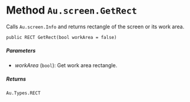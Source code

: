# Method `Au.screen.GetRect`

Calls `Au.screen.Info` and returns rectangle of the screen or its work area.

```
public RECT GetRect(bool workArea = false)
```

##### Parameters

- *workArea*  (`bool`):
    Get work area rectangle.

##### Returns

`Au.Types.RECT`